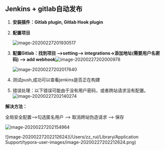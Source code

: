 ## Jenkins + gitlab自动发布

1. **安装插件：Gitlab plugin, Gitlab Hook plugin**

2. **配置项目**

   ![image-20200227201930517](https://tva1.sinaimg.cn/large/0082zybply1gcb855nmcrj30pz0gi76j.jpg)

3. **配置Gitlab：找到项目 -->setting--> integrations->添加地址(需要用户名密码) --> add webhook**![image-20200227202000978](https://tva1.sinaimg.cn/large/0082zybply1gcb85oajtzj30pd0jw41o.jpg)

   ![image-20200227202017640](https://tva1.sinaimg.cn/large/0082zybply1gcb85yn4k9j30bi04274b.jpg)

4. 测试push,成功可以查看jenkins是否正在构建

5. 错误处理：以下错误可能由于没有用户密码，或者跨站请求没有配置。![image-20200227202140274](https://tva1.sinaimg.cn/large/0082zybply1gcb87e5aulj312h03tjst.jpg)

**解决方法：**

全局安全配置-->勾选匿名用户 --> 取消跨站伪造请求 --> 保存

![image-20200227202154964](https://tva1.sinaimg.cn/large/0082zybply1gcb87lnbw2j30a906r74e.jpg)

![image-20200227202212624](/Users/zz_rui/Library/Application Support/typora-user-images/image-20200227202212624.png)



